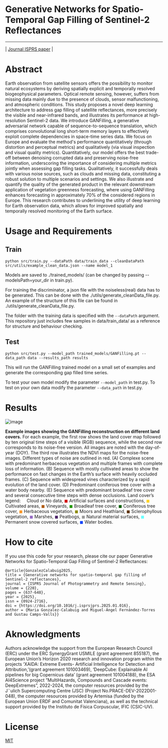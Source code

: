 # Generative Networks for Spatio-Temporal Gap Filling of Sentinel-2 Reflectances
---------------
| [Journal ISPRS paper](https://doi.org/10.1016/j.isprsjprs.2025.01.016) |

# Abstract

Earth observation from satellite sensors offers the possibility to monitor natural ecosystems by deriving spatially explicit and temporally resolved biogeophysical parameters. Optical remote sensing, however, suffers from missing data mainly due to the presence of clouds, sensor malfunctioning, and atmospheric conditions. This study proposes a novel deep learning architecture to address gap filling of satellite reflectances, more precisely the visible and near-infrared bands, and illustrates its performance at high-resolution Sentinel-2 data. We introduce GANFilling, a generative adversarial network capable of sequence-to-sequence translation,  which comprises convolutional long short-term memory layers to effectively exploit complete dependencies in space-time series data. We focus on Europe and evaluate the method's performance quantitatively (through distortion and perceptual metrics) and qualitatively (via visual inspection and visual quality metrics). Quantitatively, our model offers the best trade-off between denoising corrupted data and preserving noise-free information, underscoring the importance of considering multiple metrics jointly when assessing gap filling tasks. Qualitatively, it successfully deals with various noise sources, such as clouds and missing data, constituting a robust solution to multiple scenarios and settings. We also illustrate and quantify the quality of the generated product in the relevant downstream application of vegetation greenness forecasting, where using GANFilling enhances forecasting in approximately 70% of the considered regions in Europe. This research contributes to underlining the utility of deep learning for Earth observation data, which allows for improved spatially and temporally resolved monitoring of the Earth surface.

# Usage and Requirements

## Train

`
python src/train.py --dataPath data/train_data --cleanDataPath src/utils/example_clean_data.json --name model_1
`

Models are saved to ./trained_models/ (can be changed by passing --modelsPath=your_dir in train.py). 

For training the discriminator, a json file with the noiseless(real) data has to be generated. This can be done with the ./utils/generate_cleanData_file.py. An example of the structure of this file can be found in ./utils/generate_cleanData_file.py.  

The folder with the training data is specified with the `--dataPath` argument. This repository just includes few samples in data/train_data/ as a reference for structure and behaviour checking. 

## Test 

`
python src/test.py --model_path trained_models/GANFilling.pt --data_path data --results_path results
`

This will run the GANFilling trained model on a small set of examples and generate the corresponding gap filled time series. 

To test your own model modify the parameter `--model_path` in test.py.
To test on your own data modify the parameter `--data_path` in test.py.

# Results

![image](GANFilling_percept_results.png)

<b>Example images showing the GANFilling reconstruction on different land covers.</b> For each example, the first row shows the land cover map followed by ten original time steps of a visible (RGB) sequence, while the second row corresponds to its noise-free version. All images are noted with the day-of-year (DOY). The third row illustrates the NDVI maps for the noise-free images. Different types of noise are outlined in red. (A) Complexe scene with predominant herbaceous vegetation and multiple frames with complete loss of information. (B) Sequence with mostly cultivated areas to show the performance on fast changes in the Earth’s surface with heavily occluded frames. (C) Sequence with widespread vines characterized by a rapid evolution of the land cover. (D) Predominant coniferous tree cover with a water body nearby. (E) Sequence with predominant broadleaf tree cover and several consecutive time steps with dense occlusions. Land cover’s legend: <span style="color:rgb(255,255,255)">&#9723;</span> Cloud or No data, <span style="color:rgb(210,0,0)">&#9724;</span> Artificial surfaces and constructions, <span style="color:rgb(253,211,39)">&#9724;</span> Cultivated areas, <span style="color:rgb(176,91,16)">&#9724;</span>  Vineyards, <span style="color:rgb(35,152,0)">&#9724;</span>  Broadleaf tree cover, <span style="color:rgb(8,98,0)">&#9724;</span>  Coniferous tree cover, <span style="color:rgb(249,150,39)">&#9724;</span>  Herbaceous vegetation, <span style="color:rgb(141,139,0)">&#9724;</span>  Moors and Heathland, <span style="color:rgb(95,53,6)">&#9724;</span>  Sclerophyllous vegetation, <span style="color:rgb(149,107,196)">&#9724;</span>  Marshes, <span style="color:rgb(77,37,106)">&#9724;</span>  Peatbogs, <span style="color:rgb(154,154,154)">&#9724;</span>  Natural material surfaces, <span style="color:rgb(106,255,255)">&#9724;</span>  Permanent snow covered surfaces, <span style="color:rgb(20,69,249)">&#9724;</span>  Water bodies.

# How to cite

If you use this code for your research, please cite our paper Generative Networks for Spatio-Temporal Gap Filling of Sentinel-2 Reflectances:

```
@article{GonzalezCalabuig2025,
title = {Generative networks for spatio-temporal gap filling of Sentinel-2 reflectances},
journal = {ISPRS Journal of Photogrammetry and Remote Sensing},
volume = {220},
pages = {637-648},
year = {2025},
issn = {0924-2716},
doi = {https://doi.org/10.1016/j.isprsjprs.2025.01.016},
author = {Maria Gonzalez-Calabuig and Miguel-Ángel Fernández-Torres and Gustau Camps-Valls}}
```

# Aknowledgments

Authors acknowledge the support from the European Research Council (ERC) under the ERC SynergyGrant USMILE (grant agreement 855187), the European Union’s Horizon 2020 research and innovation program within the projects ‘XAIDA: Extreme Events- Artificial Intelligence for Detection and Attribution,’(grant agreement 101003469), ‘DeepCube: Explainable AI pipelines for big Copernicus data’ (grant agreement 101004188), the ESA AI4Science project ”MultiHazards, Compounds and Cascade events: DeepExtremes”, 2022-2024, the computer resources provided by the J¨ulich Supercomputing Centre (JSC) (Project No.PRACE-DEV-2022D01-048), the computer resources provided by Artemisa (funded by the European Union ERDF and Comunitat Valenciana), as well as the technical support provided by the Instituto de Física Corpuscular, IFIC (CSIC-UV).

# License

[MIT]()